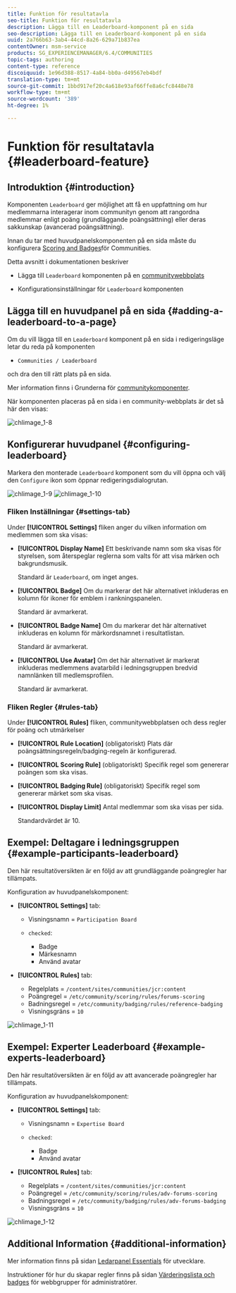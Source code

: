 ```yaml
---
title: Funktion för resultatavla
seo-title: Funktion för resultatavla
description: Lägga till en Leaderboard-komponent på en sida
seo-description: Lägga till en Leaderboard-komponent på en sida
uuid: 2a766b63-3ab4-44cd-8a26-629a71b837ea
contentOwner: msm-service
products: SG_EXPERIENCEMANAGER/6.4/COMMUNITIES
topic-tags: authoring
content-type: reference
discoiquuid: 1e96d388-8517-4a84-bb0a-d49567eb4bdf
translation-type: tm+mt
source-git-commit: 1bbd917ef20c4a618e93af66ffe8a6cfc8448e78
workflow-type: tm+mt
source-wordcount: '389'
ht-degree: 1%

---
```



# Funktion för resultatavla {#leaderboard-feature}

## Introduktion {#introduction}

Komponenten `Leaderboard` ger möjlighet att få en uppfattning om hur medlemmarna interagerar inom communityn genom att rangordna medlemmar enligt poäng (grundläggande poängsättning) eller deras sakkunskap (avancerad poängsättning).

Innan du tar med huvudpanelskomponenten på en sida måste du konfigurera [Scoring and Badges](implementing-scoring.md)för Communities.

Detta avsnitt i dokumentationen beskriver

* Lägga till `Leaderboard` komponenten på en [communitywebbplats](overview.md#community-sites)

* Konfigurationsinställningar för `Leaderboard` komponenten

## Lägga till en huvudpanel på en sida {#adding-a-leaderboard-to-a-page}

Om du vill lägga till en `Leaderboard` komponent på en sida i redigeringsläge letar du reda på komponenten

* `Communities / Leaderboard`

och dra den till rätt plats på en sida.

Mer information finns i Grunderna för [communitykomponenter](basics.md).

När komponenten placeras på en sida i en community-webbplats är det så här den visas:

![chlimage_1-8](assets/chlimage_1-8.png)

## Konfigurerar huvudpanel {#configuring-leaderboard}

Markera den monterade `Leaderboard` komponent som du vill öppna och välj den `Configure` ikon som öppnar redigeringsdialogrutan.

![chlimage_1-9](assets/chlimage_1-9.png) ![chlimage_1-10](assets/chlimage_1-10.png)

### Fliken Inställningar {#settings-tab}

Under **[!UICONTROL Settings]** fliken anger du vilken information om medlemmen som ska visas:

* **[!UICONTROL Display Name]**
Ett beskrivande namn som ska visas för styrelsen, som återspeglar reglerna som valts för att visa märken och bakgrundsmusik.

   Standard är `Leaderboard`, om inget anges.

* **[!UICONTROL Badge]**
Om du markerar det här alternativet inkluderas en kolumn för ikoner för emblem i rankningspanelen.

   Standard är avmarkerat.

* **[!UICONTROL Badge Name]**
Om du markerar det här alternativet inkluderas en kolumn för märkordsnamnet i resultatlistan.

   Standard är avmarkerat.

* **[!UICONTROL Use Avatar]**
Om det här alternativet är markerat inkluderas medlemmens avatarbild i ledningsgruppen bredvid namnlänken till medlemsprofilen.

   Standard är avmarkerat.

### Fliken Regler {#rules-tab}

Under **[!UICONTROL Rules]** fliken, communitywebbplatsen och dess regler för poäng och utmärkelser

* **[!UICONTROL Rule Location]**
(obligatoriskt) Plats där poängsättningsregeln/badging-regeln är konfigurerad.

* **[!UICONTROL Scoring Rule]**
(obligatoriskt) Specifik regel som genererar poängen som ska visas.

* **[!UICONTROL Badging Rule]**
(obligatoriskt) Specifik regel som genererar märket som ska visas.

* **[!UICONTROL Display Limit]**
Antal medlemmar som ska visas per sida.

   Standardvärdet är 10.

## Exempel: Deltagare i ledningsgruppen {#example-participants-leaderboard}

Den här resultatöversikten är en följd av att grundläggande poängregler har tillämpats.

Konfiguration av huvudpanelskomponent:

* **[!UICONTROL Settings]** tab:

   * Visningsnamn = `Participation Board`
   * `checked`:

      * Badge
      * Märkesnamn
      * Använd avatar

* **[!UICONTROL Rules]** tab:

   * Regelplats = `/content/sites/communities/jcr:content`
   * Poängregel = `/etc/community/scoring/rules/forums-scoring`
   * Badningsregel = `/etc/community/badging/rules/reference-badging`
   * Visningsgräns = `10`

![chlimage_1-11](assets/chlimage_1-11.png)

## Exempel: Experter Leaderboard {#example-experts-leaderboard}

Den här resultatöversikten är en följd av att avancerade poängregler har tillämpats.

Konfiguration av huvudpanelskomponent:

* **[!UICONTROL Settings]** tab:

   * Visningsnamn = `Expertise Board`
   * `checked`:

      * Badge
      * Använd avatar

* **[!UICONTROL Rules]** tab:

   * Regelplats = `/content/sites/communities/jcr:content`
   * Poängregel = `/etc/community/scoring/rules/adv-forums-scoring`
   * Badningsregel = `/etc/community/badging/rules/adv-forums-badging`
   * Visningsgräns = `10`

![chlimage_1-12](assets/chlimage_1-12.png)

## Additional Information {#additional-information}

Mer information finns på sidan [Ledarpanel Essentials](leaderboard.md) för utvecklare.

Instruktioner för hur du skapar regler finns på sidan [Värderingslista och badges](implementing-scoring.md) för webbgrupper för administratörer.
